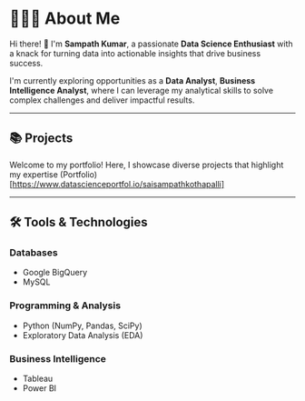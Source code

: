 # 🙋🏻‍♂️ About Me  
Hi there! 👋 I'm **Sampath Kumar**, a passionate **Data Science Enthusiast** with a knack for turning data into actionable insights that drive business success.  

I'm currently exploring opportunities as a **Data Analyst**, **Business Intelligence Analyst**, where I can leverage my analytical skills to solve complex challenges and deliver impactful results.  

---

## 📚 Projects  
Welcome to my portfolio! Here, I showcase diverse projects that highlight my expertise 
(Portfolio)[https://www.datascienceportfol.io/saisampathkothapalli]

---

## 🛠️ Tools & Technologies  
### Databases  
- Google BigQuery  
- MySQL  

### Programming & Analysis  
- Python (NumPy, Pandas, SciPy)  
- Exploratory Data Analysis (EDA)  

### Business Intelligence  
- Tableau  
- Power BI
